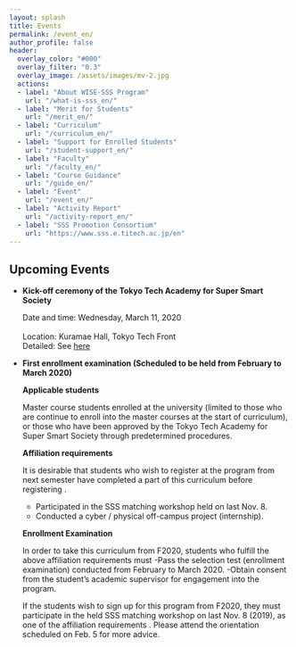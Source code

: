 ```yaml
---
layout: splash
title: Events
permalink: /event_en/
author_profile: false
header:
  overlay_color: "#000"
  overlay_filter: "0.3"
  overlay_image: /assets/images/mv-2.jpg
  actions:
  - label: "About WISE-SSS Program"
    url: "/what-is-sss_en/"
  - label: "Merit for Students"
    url: "/merit_en/"
  - label: "Curriculum"
    url: "/curriculum_en/"
  - label: "Support for Enrolled Students"
    url: "/student-support_en/"
  - label: "Faculty"
    url: "/faculty_en/"
  - label: "Course Guidance"
    url: "/guide_en/"
  - label: "Event"
    url: "/event_en/"
  - label: "Activity Report"
    url: "/activity-report_en/"
  - label: "SSS Promotion Consortium"
    url: "https://www.sss.e.titech.ac.jp/en"
---
```


## Upcoming Events

* **Kick-off ceremony of the Tokyo Tech Academy for Super Smart Society**

  Date and time: Wednesday, March 11, 2020<br>       
  Location: Kuramae Hall, Tokyo Tech Front<br>
  Detailed: See [here](/kick-off-en)

* **First enrollment examination (Scheduled to be held from February to March 2020)**

  **Applicable students**

  Master course students enrolled at the university (limited to those who are continue to enroll into the master courses at the start of curriculum), or those who have been approved by the Tokyo Tech Academy for Super Smart Society through predetermined procedures.

  **Affiliation requirements**

  It is desirable that students who wish to register at the program from next semester have completed a part of this curriculum before registering .
  - Participated in the SSS matching workshop held on last Nov. 8.
  - Conducted a cyber / physical off-campus project (internship).<br>

  **Enrollment Examination**

  In order to take this curriculum from F2020, students who fulfill the above affiliation requirements must
  -Pass the selection test (enrollment examination) conducted from February to March 2020.
  -Obtain consent from the student’s academic supervisor for engagement into the program.

  If the students wish to sign up for this program from F2020, they must participate in the held SSS matching workshop on last Nov. 8 (2019), as one of the affiliation requirements . Please attend the orientation scheduled on Feb. 5 for more advice.
